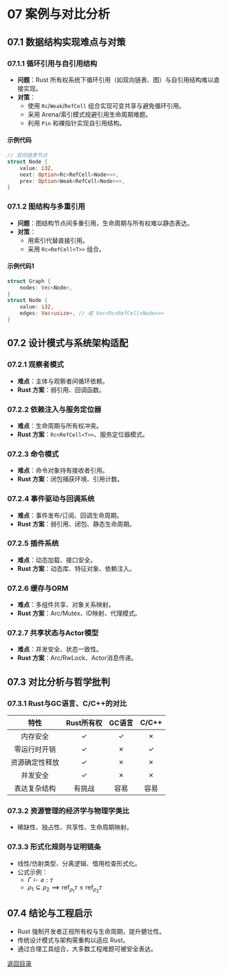# 07 案例与对比分析

## 07.1 数据结构实现难点与对策

### 07.1.1 循环引用与自引用结构

- **问题**：Rust 所有权系统下循环引用（如双向链表、图）与自引用结构难以直接实现。
- **对策**：
  - 使用 `Rc`/`Weak`/`RefCell` 组合实现可变共享与避免循环引用。
  - 采用 Arena/索引模式规避引用生命周期难题。
  - 利用 `Pin` 和裸指针实现自引用结构。

#### 示例代码

```rust
// 双向链表节点
struct Node {
    value: i32,
    next: Option<Rc<RefCell<Node>>>,
    prev: Option<Weak<RefCell<Node>>>,
}
```

### 07.1.2 图结构与多重引用

- **问题**：图结构节点间多重引用，生命周期与所有权难以静态表达。
- **对策**：
  - 用索引代替直接引用。
  - 采用 `Rc<RefCell<T>>` 组合。

#### 示例代码1

```rust
struct Graph {
    nodes: Vec<Node>,
}
struct Node {
    value: i32,
    edges: Vec<usize>, // 或 Vec<Rc<RefCell<Node>>>
}
```

## 07.2 设计模式与系统架构适配

### 07.2.1 观察者模式

- **难点**：主体与观察者间循环依赖。
- **Rust 方案**：弱引用、回调函数。

### 07.2.2 依赖注入与服务定位器

- **难点**：生命周期与所有权冲突。
- **Rust 方案**：`Rc<RefCell<T>>`、服务定位器模式。

### 07.2.3 命令模式

- **难点**：命令对象持有接收者引用。
- **Rust 方案**：闭包捕获环境、引用计数。

### 07.2.4 事件驱动与回调系统

- **难点**：事件发布/订阅、回调生命周期。
- **Rust 方案**：弱引用、闭包、静态生命周期。

### 07.2.5 插件系统

- **难点**：动态加载、接口安全。
- **Rust 方案**：动态库、特征对象、依赖注入。

### 07.2.6 缓存与ORM

- **难点**：多组件共享、对象关系映射。
- **Rust 方案**：Arc/Mutex、ID映射、代理模式。

### 07.2.7 共享状态与Actor模型

- **难点**：并发安全、状态一致性。
- **Rust 方案**：Arc/RwLock、Actor消息传递。

## 07.3 对比分析与哲学批判

### 07.3.1 Rust与GC语言、C/C++的对比

| 特性 | Rust所有权 | GC语言 | C/C++ |
|:----:|:----:|:----:|:----:|
| 内存安全 | ✓ | ✓ | ✗ |
| 零运行时开销 | ✓ | ✗ | ✓ |
| 资源确定性释放 | ✓ | ✗ | ✗ |
| 并发安全 | ✓ | ✗ | ✗ |
| 表达复杂结构 | 有挑战 | 容易 | 容易 |

### 07.3.2 资源管理的经济学与物理学类比

- 稀缺性、独占性、共享性、生命周期映射。

### 07.3.3 形式化规则与证明链条

- 线性/仿射类型、分离逻辑、借用检查形式化。
- 公式示例：
  - $\Gamma \vdash e : \tau$
  - $\rho_1 \subseteq \rho_2 \implies \text{ref}_{\rho_1} \tau \leq \text{ref}_{\rho_2} \tau$

## 07.4 结论与工程启示

- Rust 强制开发者正视所有权与生命周期，提升健壮性。
- 传统设计模式与架构需重构以适应 Rust。
- 通过合理工具组合，大多数工程难题可被安全表达。

[返回目录](./_index.md)
